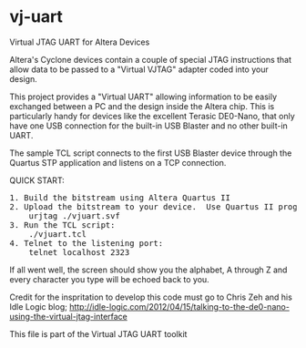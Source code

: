 vj-uart
=======

Virtual JTAG UART for Altera Devices

Altera's Cyclone devices contain a couple of special JTAG instructions that
allow data to be passed to a "Virtual VJTAG" adapter coded into your design.

This project provides a "Virtual UART" allowing information to be easily
exchanged between a PC and the design inside the Altera chip.  This is
particularly handy for devices like the excellent Terasic DE0-Nano, that
only have one USB connection for the built-in USB Blaster and no other
built-in UART.

The sample TCL script connects to the first USB Blaster device through the
Quartus STP application and listens on a TCP connection.

QUICK START:
<pre>
1. Build the bitstream using Altera Quartus II
2. Upload the bitstream to your device.  Use Quartus II programmer or urJTag:
	urjtag ./vjuart.svf
3. Run the TCL script:
	./vjuart.tcl
4. Telnet to the listening port:
	telnet localhost 2323
</pre>
If all went well, the screen should show you the alphabet, A through Z and
every character you type will be echoed back to you.
  
Credit for the inspritation to develop this code must go to Chris Zeh and
his Idle Logic blog;
http://idle-logic.com/2012/04/15/talking-to-the-de0-nano-using-the-virtual-jtag-interface

This file is part of the Virtual JTAG UART toolkit
